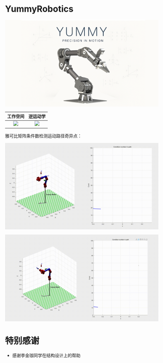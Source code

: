 # YummyRobotics

![](docs/img/Yummy_base2.png)

|              工作空间              |          逆运动学           |
| :--------------------------------: | :-------------------------: |
| <img src="docs/img/workspace.gif"> | <img src="docs/img/IK.gif"> |

雅可比矩阵条件数检测运动路径奇异点：

![](docs/img/cond2.gif)

![](docs/img/cond.gif)

# 特别感谢

- 感谢李金珈同学在结构设计上的帮助
